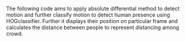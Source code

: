 The following code aims to apply absolute differential method to detect motion and further classify motion to detect human presence using HOGclassifier. Further it displays their position on particular frame and calculates the distance between people to represent distancing among crowd.
